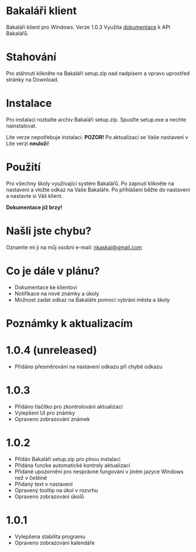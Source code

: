 # Bakaláři klient
Bakaláři klient pro Windows. Verze 1.0.3
Využita [dokumentace](https://github.com/bakalari-api/bakalari-api) k API Bakalářů.
# Stahování
Pro stáhnutí klikněte na Bakaláři setup.zip nad nadpisem a vpravo uprostřed stránky na Download.
# Instalace
Pro instalaci rozbalte archiv Bakaláři setup.zip. Spusťte setup.exe a nechte nainstalovat.

Lite verze nepotřebuje instalaci. **POZOR!** Po aktualizaci se Vaše nastavení v Lite verzi **neuloží**!
# Použití
Pro všechny školy využívající systém Bakalářů. Po zapnutí klikněte na nastavení a vložte odkaz na Vaše Bakaláře. Po přihlášení
běžte do nastavení a nastavte si Váš klient.

**Dokumentace již brzy!**
# Našli jste chybu?
Oznamte mi ji na můj osobní e-mail: nkaskaj@gmail.com
# Co je dále v plánu?
* Dokumentace ke klientovi
* Notifikace na nové známky a úkoly
* Možnost zadat odkaz na Bakaláře pomocí vybrání města a školy
# Poznámky k aktualizacím
# 1.0.4 (unreleased)
* Přidáno přesměrování na nastavení odkazu při chybě odkazu
# 1.0.3
* Přidáno tlačítko pro zkontrolování aktualizací
* Vylepšení UI pro známky
* Opraveno zobrazování známek
# 1.0.2
* Přídán Bakaláři setup.zip pro plnou instalaci
* Přidána funcke automatické kontroly aktualizací
* Přidané upozornění pro nesprávné fungování v jiném jazyce Windows než v češtině
* Přidaný text v nastavení
* Opravený tooltip na úkol v rozvrhu
* Opraveno zobrazování úkolů
# 1.0.1
* Vylepšena stabilita programu
* Opraveno zobrazování kalendáře


